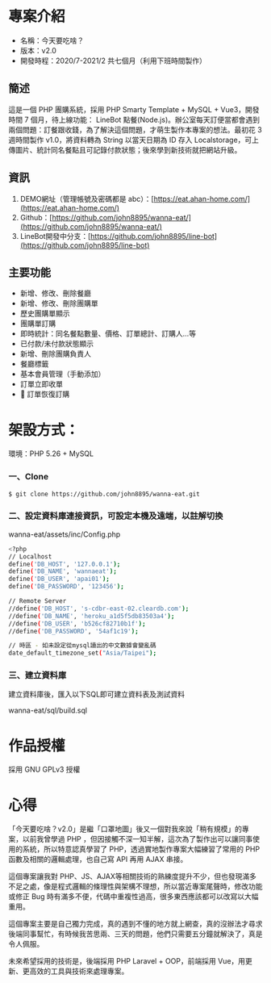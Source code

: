 # 專案介紹

- 名稱：今天要吃啥？
- 版本：v2.0
- 開發時程：2020/7-2021/2 共七個月（利用下班時間製作）

## 簡述

這是一個 PHP 團購系統，採用 PHP Smarty Template + MySQL + Vue3，開發時間 7 個月，待上線功能： LineBot 點餐(Node.js)。辦公室每天訂便當都會遇到兩個問題：訂餐跟收錢，為了解決這個問題，才萌生製作本專案的想法。最初花 3 週時間製作 v1.0，將資料轉為 String 以當天日期為 ID 存入 Localstorage，可上傳圖片、統計同名餐點且可記錄付款狀態；後來學到新技術就把網站升級。

## 資訊

1. DEMO網址（管理帳號及密碼都是 abc）：[https://eat.ahan-home.com/](https://eat.ahan-home.com/)
2. Github：[https://github.com/john8895/wanna-eat/](https://github.com/john8895/wanna-eat/)
3. LineBot開發中分支：[https://github.com/john8895/line-bot](https://github.com/john8895/line-bot)

## 主要功能

- 新增、修改、刪除餐廳
- 新增、修改、刪除團購單
- 歷史團購單顯示
- 團購單訂購
- 即時統計：同名餐點數量、價格、訂單總計、訂購人…等
- 已付款/未付款狀態顯示
- 新增、刪除團購負責人
- 餐廳標籤
- 基本會員管理（手動添加）
- 訂單立即收單
- 📣 訂單恢復訂購

# 架設方式：

環境：PHP 5.26 + MySQL 

### 一、Clone

```bash
$ git clone https://github.com/john8895/wanna-eat.git
```

### 二、設定資料庫連接資訊，可設定本機及遠端，以註解切換

wanna-eat/assets/inc/Config.php

```bash
<?php
// Localhost
define('DB_HOST', '127.0.0.1');
define('DB_NAME', 'wannaeat');
define('DB_USER', 'apai01');
define('DB_PASSWORD', '123456');

// Remote Server
//define('DB_HOST', 's-cdbr-east-02.cleardb.com');
//define('DB_NAME', 'heroku_a1d5f5db83503a4');
//define('DB_USER', 'b526cf82710b1f');
//define('DB_PASSWORD', '54af1c19');

// 時區 - 如未設定從mysql讀出的中文數據會變亂碼
date_default_timezone_set("Asia/Taipei");
```

### 三、建立資料庫

建立資料庫後，匯入以下SQL即可建立資料表及測試資料

wanna-eat/sql/build.sql

# 作品授權

採用 GNU GPLv3 授權

# 心得

「今天要吃啥？v2.0」是繼「口罩地圖」後又一個對我來說「稍有規模」的專案，以前我曾學過 PHP ，但因接觸不深一知半解，這次為了製作出可以讓同事使用的系統，所以特意認真學習了 PHP，透過實地製作專案大幅練習了常用的 PHP 函數及相關的邏輯處理，也自己寫 API 再用 AJAX 串接。

這個專案讓我對 PHP、JS、AJAX等相關技術的熟練度提升不少，但也發現滿多不足之處，像是程式邏輯的條理性與架構不理想，所以當近專案尾聲時，修改功能或修正 Bug 時有滿多不便，代碼中重複性過高，很多東西應該都可以改寫以大幅重用。

這個專案主要是自己獨力完成，真的遇到不懂的地方就上網查，真的沒辦法才尋求後端同事幫忙，有時候我苦思兩、三天的問題，他們只需要五分鐘就解決了，真是令人佩服。

未來希望採用的技術是，後端採用 PHP Laravel + OOP，前端採用 Vue，用更新、更高效的工具與技術來處理專案。
